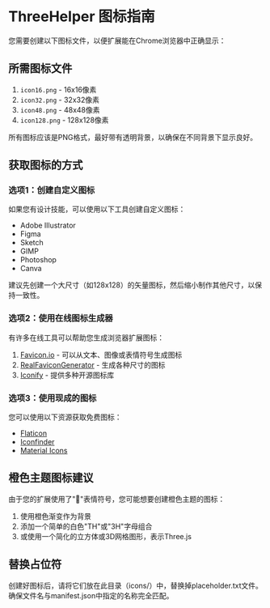 # ThreeHelper 图标指南

您需要创建以下图标文件，以便扩展能在Chrome浏览器中正确显示：

## 所需图标文件

1. `icon16.png` - 16x16像素
2. `icon32.png` - 32x32像素
3. `icon48.png` - 48x48像素
4. `icon128.png` - 128x128像素

所有图标应该是PNG格式，最好带有透明背景，以确保在不同背景下显示良好。

## 获取图标的方式

### 选项1：创建自定义图标

如果您有设计技能，可以使用以下工具创建自定义图标：
- Adobe Illustrator
- Figma
- Sketch
- GIMP
- Photoshop
- Canva

建议先创建一个大尺寸（如128x128）的矢量图标，然后缩小制作其他尺寸，以保持一致性。

### 选项2：使用在线图标生成器

有许多在线工具可以帮助您生成浏览器扩展图标：

1. [Favicon.io](https://favicon.io/) - 可以从文本、图像或表情符号生成图标
2. [RealFaviconGenerator](https://realfavicongenerator.net/) - 生成各种尺寸的图标
3. [Iconify](https://iconify.design/) - 提供多种开源图标库

### 选项3：使用现成的图标

您可以使用以下资源获取免费图标：
- [Flaticon](https://www.flaticon.com/)
- [Iconfinder](https://www.iconfinder.com/)
- [Material Icons](https://fonts.google.com/icons)

## 橙色主题图标建议

由于您的扩展使用了"🍊"表情符号，您可能想要创建橙色主题的图标：

1. 使用橙色渐变作为背景
2. 添加一个简单的白色"TH"或"3H"字母组合
3. 或使用一个简化的立方体或3D网格图形，表示Three.js

## 替换占位符

创建好图标后，请将它们放在此目录（icons/）中，替换掉placeholder.txt文件。确保文件名与manifest.json中指定的名称完全匹配。 